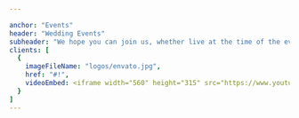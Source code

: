 ```yaml
---

anchor: "Events"
header: "Wedding Events"
subheader: "We hope you can join us, whether live at the time of the event, or afterwards."
clients: [
  {
    imageFileName: "logos/envato.jpg",
    href: "#!",
    videoEmbed: <iframe width="560" height="315" src="https://www.youtube.com/embed/S1IPBRd84ws" title="ceremony" frameBorder="0" allow="accelerometer; autoplay; clipboard-write; encrypted-media; gyroscope; picture-in-picture" allowFullScreen />
  }
]
---
```

